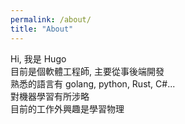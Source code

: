 ```yaml
---
permalink: /about/
title: "About"
---
```


Hi, 我是 Hugo  
目前是個軟體工程師, 主要從事後端開發  
熟悉的語言有 golang, python, Rust, C#...  
對機器學習有所涉略  
目前的工作外興趣是學習物理
